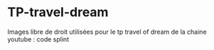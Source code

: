 # TP-travel-dream

Images libre de droit utilisées pour le tp travel of dream de la chaine youtube : code splint

